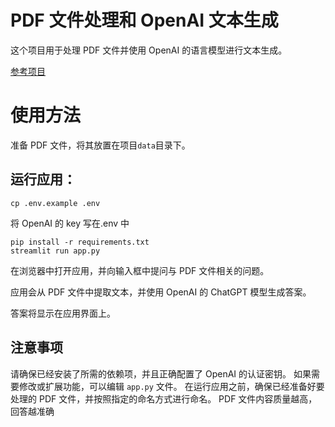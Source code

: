 # PDF 文件处理和 OpenAI 文本生成

这个项目用于处理 PDF 文件并使用 OpenAI 的语言模型进行文本生成。

[参考项目](https://github.com/DanteNoguez/StreamlitGPT)

# 使用方法

准备 PDF 文件，将其放置在项目`data`目录下。

## 运行应用：

```
cp .env.example .env
```

将 OpenAI 的 key 写在.env 中

```
pip install -r requirements.txt
streamlit run app.py
```

在浏览器中打开应用，并向输入框中提问与 PDF 文件相关的问题。

应用会从 PDF 文件中提取文本，并使用 OpenAI 的 ChatGPT 模型生成答案。

答案将显示在应用界面上。

## 注意事项

请确保已经安装了所需的依赖项，并且正确配置了 OpenAI 的认证密钥。
如果需要修改或扩展功能，可以编辑 `app.py` 文件。
在运行应用之前，确保已经准备好要处理的 PDF 文件，并按照指定的命名方式进行命名。
PDF 文件内容质量越高，回答越准确
